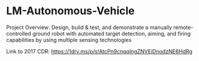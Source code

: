 # LM-Autonomous-Vehicle

Project Overview: Design, build & test, and demonstrate a manually remote-controlled ground robot with automated target detection, aiming, and firing capabilities by using multiple sensing technologies

Link to 2017 CDR: https://1drv.ms/p/s!AtcPn9cnqqIngZNVEjDnodzNE6HdRg
